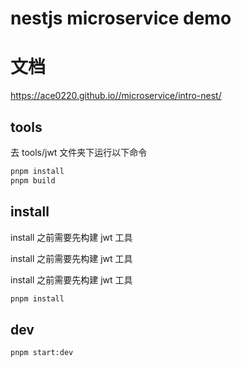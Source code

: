 # nestjs microservice demo

# 文档

https://ace0220.github.io//microservice/intro-nest/

## tools

去 tools/jwt 文件夹下运行以下命令

```sh
pnpm install
pnpm build
```

## install

install 之前需要先构建 jwt 工具

install 之前需要先构建 jwt 工具

install 之前需要先构建 jwt 工具

```sh
pnpm install
```

## dev

```
pnpm start:dev
```
